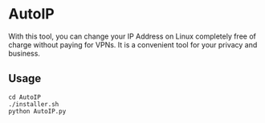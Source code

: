 # **AutoIP**
With this tool, you can change your IP Address on Linux completely free of charge without paying for VPNs. It is a convenient tool for your privacy and business.

## Usage
```
cd AutoIP
./installer.sh
python AutoIP.py
```

